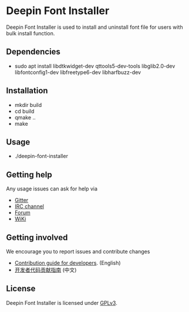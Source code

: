 # Deepin Font Installer

Deepin Font Installer is used to install and uninstall font file for users with bulk install function.

## Dependencies

* sudo apt install libdtkwidget-dev qttools5-dev-tools libglib2.0-dev libfontconfig1-dev libfreetype6-dev libharfbuzz-dev

## Installation

* mkdir build
* cd build
* qmake ..
* make

## Usage

* ./deepin-font-installer

## Getting help

Any usage issues can ask for help via

* [Gitter](https://gitter.im/orgs/linuxdeepin/rooms)
* [IRC channel](https://webchat.freenode.net/?channels=deepin)
* [Forum](https://bbs.deepin.org)
* [WiKi](https://wiki.deepin.org/)

## Getting involved

We encourage you to report issues and contribute changes

* [Contribution guide for developers](https://github.com/linuxdeepin/developer-center/wiki/Contribution-Guidelines-for-Developers-en). (English)
* [开发者代码贡献指南](https://github.com/linuxdeepin/developer-center/wiki/Contribution-Guidelines-for-Developers) (中文)

## License

Deepin Font Installer is licensed under [GPLv3](LICENSE).
